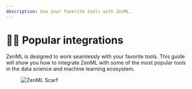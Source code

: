 ```yaml
---
description: Use your favorite tools with ZenML.
---
```


# 👨‍🎤 Popular integrations

ZenML is designed to work seamlessly with your favorite tools. This guide will show you how to integrate ZenML with some of the most popular tools in the data science and machine learning ecosystem.

<figure><img src="https://static.scarf.sh/a.png?x-pxid=f0b4f458-0a54-4fcd-aa95-d5ee424815bc" alt="ZenML Scarf"><figcaption></figcaption></figure>
